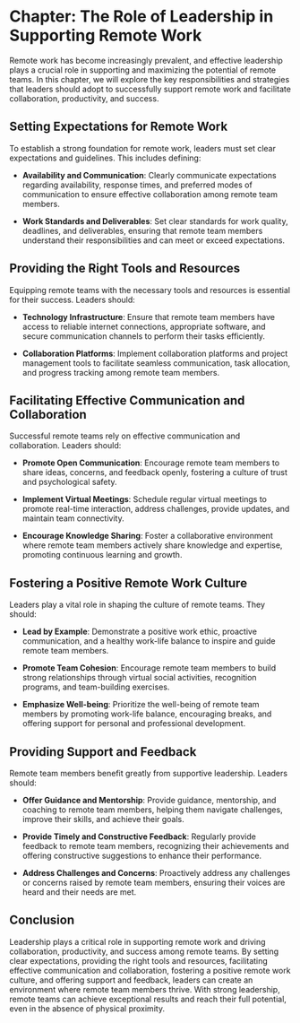 Chapter: The Role of Leadership in Supporting Remote Work
=========================================================

Remote work has become increasingly prevalent, and effective leadership plays a crucial role in supporting and maximizing the potential of remote teams. In this chapter, we will explore the key responsibilities and strategies that leaders should adopt to successfully support remote work and facilitate collaboration, productivity, and success.

Setting Expectations for Remote Work
------------------------------------

To establish a strong foundation for remote work, leaders must set clear expectations and guidelines. This includes defining:

* **Availability and Communication**: Clearly communicate expectations regarding availability, response times, and preferred modes of communication to ensure effective collaboration among remote team members.

* **Work Standards and Deliverables**: Set clear standards for work quality, deadlines, and deliverables, ensuring that remote team members understand their responsibilities and can meet or exceed expectations.

Providing the Right Tools and Resources
---------------------------------------

Equipping remote teams with the necessary tools and resources is essential for their success. Leaders should:

* **Technology Infrastructure**: Ensure that remote team members have access to reliable internet connections, appropriate software, and secure communication channels to perform their tasks efficiently.

* **Collaboration Platforms**: Implement collaboration platforms and project management tools to facilitate seamless communication, task allocation, and progress tracking among remote team members.

Facilitating Effective Communication and Collaboration
------------------------------------------------------

Successful remote teams rely on effective communication and collaboration. Leaders should:

* **Promote Open Communication**: Encourage remote team members to share ideas, concerns, and feedback openly, fostering a culture of trust and psychological safety.

* **Implement Virtual Meetings**: Schedule regular virtual meetings to promote real-time interaction, address challenges, provide updates, and maintain team connectivity.

* **Encourage Knowledge Sharing**: Foster a collaborative environment where remote team members actively share knowledge and expertise, promoting continuous learning and growth.

Fostering a Positive Remote Work Culture
----------------------------------------

Leaders play a vital role in shaping the culture of remote teams. They should:

* **Lead by Example**: Demonstrate a positive work ethic, proactive communication, and a healthy work-life balance to inspire and guide remote team members.

* **Promote Team Cohesion**: Encourage remote team members to build strong relationships through virtual social activities, recognition programs, and team-building exercises.

* **Emphasize Well-being**: Prioritize the well-being of remote team members by promoting work-life balance, encouraging breaks, and offering support for personal and professional development.

Providing Support and Feedback
------------------------------

Remote team members benefit greatly from supportive leadership. Leaders should:

* **Offer Guidance and Mentorship**: Provide guidance, mentorship, and coaching to remote team members, helping them navigate challenges, improve their skills, and achieve their goals.

* **Provide Timely and Constructive Feedback**: Regularly provide feedback to remote team members, recognizing their achievements and offering constructive suggestions to enhance their performance.

* **Address Challenges and Concerns**: Proactively address any challenges or concerns raised by remote team members, ensuring their voices are heard and their needs are met.

Conclusion
----------

Leadership plays a critical role in supporting remote work and driving collaboration, productivity, and success among remote teams. By setting clear expectations, providing the right tools and resources, facilitating effective communication and collaboration, fostering a positive remote work culture, and offering support and feedback, leaders can create an environment where remote team members thrive. With strong leadership, remote teams can achieve exceptional results and reach their full potential, even in the absence of physical proximity.
